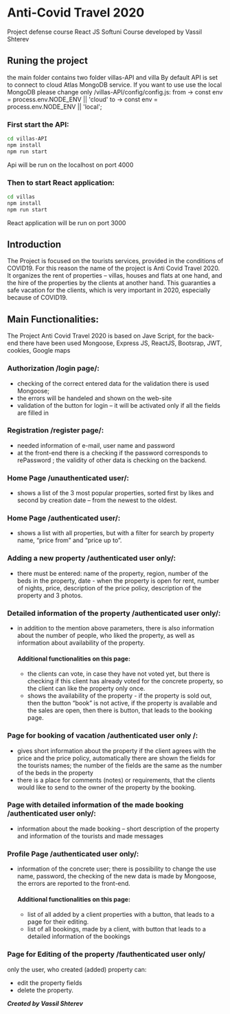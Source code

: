 # Anti-Covid Travel 2020 
Project defense course React JS Softuni Course 
developed by Vassil Shterev

## Runing the project
the main folder contains two folder villas-API and villa
By default API is set to connect to cloud Atlas MongoDB service.
If you want to use use the local MongoDB please change only /villas-API/config/config.js:
from -> const env = process.env.NODE_ENV || 'cloud' 
to -> const env = process.env.NODE_ENV || 'local';

### First start the API:
```bash
cd villas-API
npm install
npm run start
```
Api will be run on the localhost on port 4000

### Then to start React application: 
```bash
cd villas
npm install
npm run start
```
React application will be run on port 3000

## Introduction
The Project is focused on the  tourists services, provided in the conditions of COVID19. 
For  this reason the name of the project is  Аnti Covid Travel 2020.
It organizes the rent of properties – villas, houses and flats at one hand, and the hire of the properties by the clients at another hand. 
This guaranties a safe vacation for the clients, which  is very important in 2020, especially because of COVID19. 

## Main Functionalities:
The Project Аnti Covid Travel 2020 is based on  Jave Script, for the  back-end there have been used  Mongoose, Express JS, ReactJS, Bootsrap, JWT, cookies, Google maps

###  Authorization /login page/:
- checking of the correct entered data for the validation there is used  Mongoose; 
- the errors will be handeled and shown on the web-site
- validation of the button for login – it will be activated only if all the fields are filled in 

### Registration /register page/:
- needed information of e-mail, user name and password
- at the front-end there is a checking if the password corresponds to  rePassword ; the  validity of other data is checking on the backend. 

### Home Page /unauthenticated user/:
- shows a list of the 3 most popular properties,  sorted first by likes and second by creation date – from the newest to the oldest.   

### Home Page /authenticated user/:
- shows a list with all properties, but with a filter for search by property name, “price from” and “price up to”. 

### Adding a new property /authenticated user  only/:
- there must be entered:  name of the property, region, number of the beds in the property, date - when the property is open for rent, number of nights, price, description of the price policy, description of the property and 3 photos.  

### Detailed information of the property /authenticated user only/:
- in addition to the mention above parameters, there is also information about the number of people, who liked the property, as well as  information about availability of the property.  
    #### Additional functionalities on this page:
    - the clients can vote, in case they  have not voted yet, but there is checking if this client has already voted for the concrete property, so the client can like the property only once.  
    - shows the availability of the property - if the property is sold out, then the button “book” is not active, if the property is available and the sales are open, then there is button, that leads to the booking page.      

### Page for booking of vacation  /authenticated user only /:
- gives short information about the property if the client agrees with the price and the price policy, automatically there are shown the fields for the tourists names; the number of the fields are the same as the number of the beds in the property
- there is a place for comments (notes) or requirements, that the clients would like to send to the owner of the property by the booking. 

### Page with detailed information of the made booking  /authenticated user  only/:
- information about the made booking – short description of the property and information of the tourists and made messages 

### Profile Page  /authenticated user  only/:
- information of the concrete user; there is possibility to change the use name, password, the checking of the new data is made by  Mongoose, the errors are reported to the front-end. 
    #### Additional functionalities on this page:
	- list of all added by a client properties with a button, that leads to a page for their editing. 
	- list of all bookings, made by a client,  with button  that  leads to a detailed information of the bookings

### Page for Editing of the property /fauthenticated user only/
only  the user, who created (added) property can:
- edit the property fields
- delete the property. 

***Created by Vassil Shterev***
